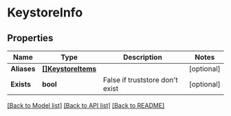 # KeystoreInfo

## Properties
Name | Type | Description | Notes
------------ | ------------- | ------------- | -------------
**Aliases** | [**[]KeystoreItems**](KeystoreItems.md) |  | [optional] 
**Exists** | **bool** | False if truststore don&#39;t exist | [optional] 

[[Back to Model list]](../README.md#documentation-for-models) [[Back to API list]](../README.md#documentation-for-api-endpoints) [[Back to README]](../README.md)


